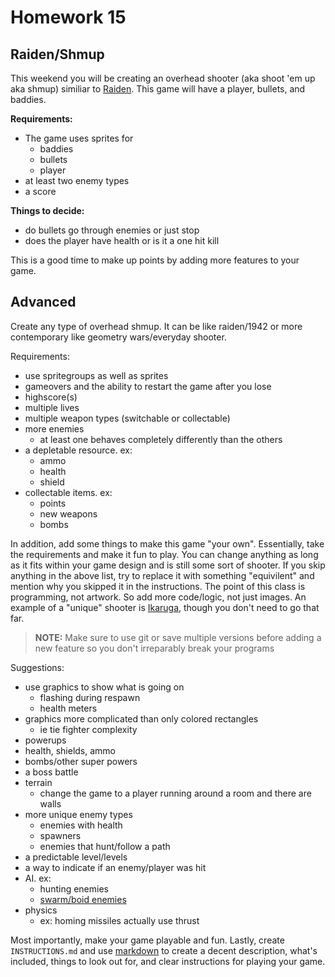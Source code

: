 Homework 15
=========================
Raiden/Shmup
-------------------------

This weekend you will be creating an overhead shooter (aka shoot 'em up aka shmup) similiar to [Raiden](http://www.thenewarcade.com/games/shmup/59/ikaruga).  This game will have a player, bullets, and baddies. 

**Requirements:**
 * The game uses sprites for
    * baddies
    * bullets
    * player
 * at least two enemy types
 * a score


**Things to decide:**
 * do bullets go through enemies or just stop
 * does the player have health or is it a one hit kill


This is a good time to make up points by adding more features to your game.

## Advanced

Create any type of overhead shmup.  It can be like raiden/1942 or more contemporary like geometry wars/everyday shooter. 

Requirements:
 * use spritegroups as well as sprites
 * gameovers and the ability to restart the game after you lose
 * highscore(s)
 * multiple lives
 * multiple weapon types (switchable or collectable)
 * more enemies
    * at least one behaves completely differently than the others
 * a depletable resource.  ex:
    * ammo
    * health
    * shield
 * collectable items.  ex:
    * points
    * new weapons
    * bombs


In addition, add some things to make this game "your own".  Essentially, take the requirements and make it fun to play.  You can change anything as long as it fits within your game design and is still some sort of shooter.  If you skip anything in the above list, try to replace it with something "equivilent" and mention why you skipped it in the instructions.  The point of this class is programming, not artwork. So add more code/logic, not just images.  An example of a "unique" shooter is [Ikaruga](http://www.thenewarcade.com/games/shmup/59/ikaruga), though you don't need to go that far.

> **NOTE:** Make sure to use git or save multiple versions before adding a new feature so you don't irreparably break your programs

Suggestions:
 * use graphics to show what is going on
     * flashing during respawn
     * health meters
 * graphics more complicated than only colored rectangles
     * ie tie fighter complexity
 * powerups
 * health, shields, ammo
 * bombs/other super powers
 * a boss battle
 * terrain
     * change the game to a player running around a room and there are walls
 * more unique enemy types
     * enemies with health
     * spawners
     * enemies that hunt/follow a path
 * a predictable level/levels
 * a way to indicate if an enemy/player was hit
 * AI. ex:
    * hunting enemies
    * [swarm/boid enemies](http://www.red3d.com/cwr/boids/)
 * physics
    * ex: homing missiles actually use thrust

Most importantly, make your game playable and fun.  Lastly, create `INSTRUCTIONS.md` and use [markdown](http://github.github.com/github-flavored-markdown/) to create a decent description, what's included, things to look out for, and clear instructions for playing your game.
